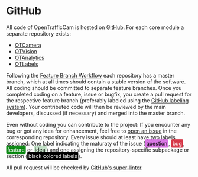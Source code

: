 # GitHub

All code of OpenTrafficCam is hosted on [GitHub](https://github.com/OpenTrafficCam). For each core module a separate repository exists:

* [OTCamera](https://github.com/OpenTrafficCam/OTCamera)
* [OTVision](https://github.com/OpenTrafficCam/OTVision)
* [OTAnalytics](https://github.com/OpenTrafficCam/OTAnalytics)
* [OTLabels](https://github.com/OpenTrafficCam/OTLabels)

Following the [Feature Branch Workflow](https://www.atlassian.com/git/tutorials/comparing-workflows/feature-branch-workflow) each repository has a master branch, which at all times should contain a stable version of the software. All coding should be committed to separate feature branches. Once you completed coding on a feature, issue or bugfix, you create a pull request for the respective feature branch (preferably labeled using the [GitHub labeling system](https://docs.github.com/en/github/managing-your-work-on-github/applying-labels-to-issues-and-pull-requests)). Your contributed code will then be reviewed by the main developers, discussed (if necessary) and merged into the master branch.

Even without coding you can contribute to the project: If you encounter any bug or got any idea for enhancement, feel free to [open an issue](https://docs.github.com/en/enterprise/2.15/user/articles/creating-an-issue) in the corresponding repository. Every issue should at least have two labels assigned: One label indicating the maturaty of the issue (<span style="background-color:#D876E3; color:#000000; border-radius:3px; padding:3px">question</span>, <span style="background-color:#D73A4A; color:#ffffff; border-radius:3px; padding:3px">bug</span>, <span style="background-color:#0E8A16; color:#ffffff; border-radius:3px; padding:3px">feature</span> or <span style="background-color:#C2E0C6; color:#000000; border-radius:3px; padding:3px">idea</span>) and one assigning the repository-specific subpackage or section (<span style="background-color:#000000; color:#ffffff; border-radius:3px; padding:3px">black colored labels</span>).

All pull request will be checked by [GitHub's super-linter](https://github.com/github/super-linter/).
